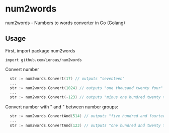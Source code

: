 num2words
=========

num2words - Numbers to words converter in Go (Golang)

## Usage

First, import package num2words

```import github.com/ionous/num2words```

Convert number
```go
  str := num2words.Convert(17) // outputs "seventeen"
  ...
  str := num2words.Convert(1024) // outputs "one thousand twenty four"
  ...
  str := num2words.Convert(-123) // outputs "minus one hundred twenty three"
```

Convert number with " and " between number groups:
```go
  str := num2words.ConvertAnd(514) // outputs "five hundred and fourteen"
  ...
  str := num2words.ConvertAnd(123) // outputs "one hundred and twenty three"
```

